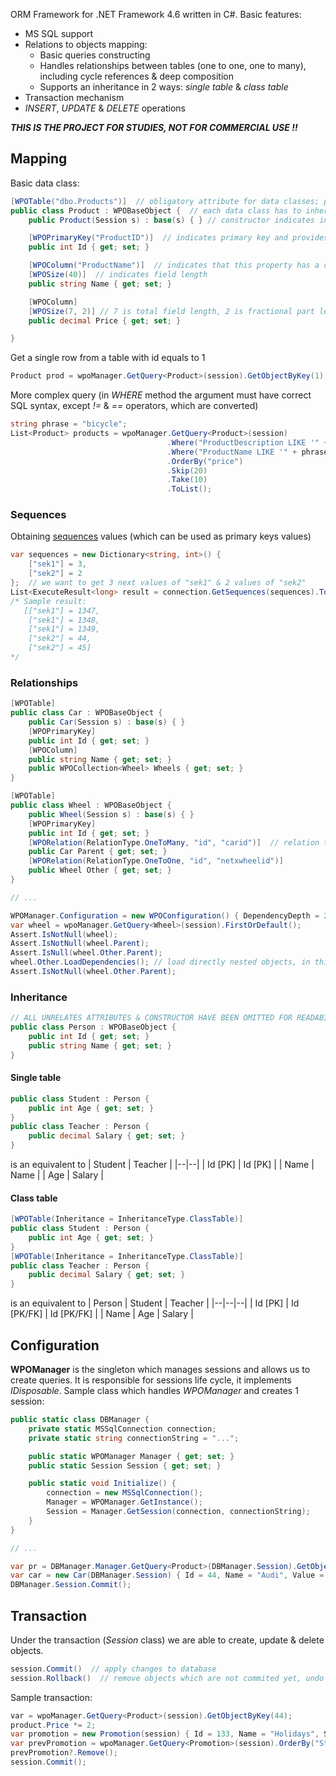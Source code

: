 
ORM Framework for .NET Framework 4.6 written in C#.  Basic features:
 - MS SQL support
 - Relations to objects mapping:
	 - Basic queries constructing
	 - Handles relationships between tables (one to one, one to many), including cycle references & deep composition
	 - Supports an inheritance in 2 ways: *single table* & *class table*
 - Transaction mechanism
 - *INSERT*, *UPDATE* & *DELETE* operations

***THIS IS THE PROJECT FOR STUDIES, NOT FOR COMMERCIAL USE !!***

## Mapping
Basic data class:
```csharp
[WPOTable("dbo.Products")]  // obligatory attribute for data classes; provides name of the table witch schema
public class Product : WPOBaseObject {  // each data class has to inherit from WPOBaseObject
    public Product(Session s) : base(s) { } // constructor indicates in which session the object exists

    [WPOPrimaryKey("ProductID")]  // indicates primary key and provides column name; there is no support for compound keys
    public int Id { get; set; }

    [WPOColumn("ProductName")]  // indicates that this property has a corresponding column; if not given, a property name is taken 
    [WPOSize(40)]  // indicates field length
    public string Name { get; set; }

    [WPOColumn]
    [WPOSize(7, 2)] // 7 is total field length, 2 is fractional part length
    public decimal Price { get; set; }

}
```

Get a single row from a table with id equals to 1
```csharp
Product prod = wpoManager.GetQuery<Product>(session).GetObjectByKey(1);
```

More complex query (in *WHERE* method the argument must have correct SQL syntax, except *!=* & *==* operators, which are converted)
```csharp
string phrase = "bicycle";
List<Product> products = wpoManager.GetQuery<Product>(session)
                                   .Where("ProductDescription LIKE '" + phrase + "'")
                                   .Where("ProductName LIKE '" + phrase + "'", isAlternative: true)
                                   .OrderBy("price")
                                   .Skip(20)
                                   .Take(10)
                                   .ToList();
```

### Sequences
Obtaining [sequences](https://www.sqlshack.com/sequence-objects-in-sql-server/) values (which can be used as primary keys values)
```csharp
var sequences = new Dictionary<string, int>() {
	["sek1"] = 3,
	["sek2"] = 2
};  // we want to get 3 next values of "sek1" & 2 values of "sek2"
List<ExecuteResult<long> result = connection.GetSequences(sequences).ToList();
/* Sample result:
   [["sek1"] = 1347,
    ["sek1"] = 1348,
    ["sek1"] = 1349,
    ["sek2"] = 44,
    ["sek2"] = 45]
*/
```

### Relationships
```csharp
[WPOTable]
public class Car : WPOBaseObject {
	public Car(Session s) : base(s) { }
	[WPOPrimaryKey]
	public int Id { get; set; }
	[WPOColumn]
	public string Name { get; set; }
	public WPOCollection<Wheel> Wheels { get; set; }
}

[WPOTable]
public class Wheel : WPOBaseObject {
	public Wheel(Session s) : base(s) { }
	[WPOPrimaryKey]
	public int Id { get; set; }
	[WPORelation(RelationType.OneToMany, "id", "carid")]  // relation type, column from connected table & column name
	public Car Parent { get; set; }  
	[WPORelation(RelationType.OneToOne, "id", "netxwheelid")]
	public Wheel Other { get; set; }
}

// ...

WPOManager.Configuration = new WPOConfiguration() { DependencyDepth = 2 }; // set max loaded composition depth (-1 means loading whole object tree)
var wheel = wpoManager.GetQuery<Wheel>(session).FirstOrDefault();
Assert.IsNotNull(wheel);
Assert.IsNotNull(wheel.Parent);
Assert.IsNull(wheel.Other.Parent);
wheel.Other.LoadDependencies(); // load directly nested objects, in this case 'Parent' & 'Other' wheel
Assert.IsNotNull(wheel.Other.Parent);

```

### Inheritance
```csharp
// ALL UNRELATES ATTRIBUTES & CONSTRUCTOR HAVE BEEN OMITTED FOR READABILITY
public class Person : WPOBaseObject {
	public int Id { get; set; }
	public string Name { get; set; }
}
```
#### Single table
```csharp
public class Student : Person {
	public int Age { get; set; }
}
public class Teacher : Person {
	public decimal Salary { get; set; }
}
```
is an equivalent to
| Student | Teacher |
|--|--|
| Id [PK] | Id [PK] |
| Name | Name |
| Age | Salary |

#### Class table
```csharp
[WPOTable(Inheritance = InheritanceType.ClassTable)]
public class Student : Person {
	public int Age { get; set; }
}  
[WPOTable(Inheritance = InheritanceType.ClassTable)]
public class Teacher : Person {
	public decimal Salary { get; set; }
}
```
is an equivalent to
| Person | Student | Teacher |
|--|--|--|
| Id [PK] | Id [PK/FK] | Id [PK/FK] |
| Name | Age | Salary |

## Configuration
**WPOManager** is the singleton which manages sessions and allows us to create queries. It is responsible for sessions life cycle, it implements *IDisposable*. Sample class which handles *WPOManager* and creates 1 session:
```csharp
public static class DBManager {
	private static MSSqlConnection connection;
	private static string connectionString = "...";

	public static WPOManager Manager { get; set; }
	public static Session Session { get; set; }

	public static void Initialize()	{
		connection = new MSSqlConnection();
		Manager = WPOManager.GetInstance();
		Session = Manager.GetSession(connection, connectionString);
	}
}

// ...

var pr = DBManager.Manager.GetQuery<Product>(DBManager.Session).GetObjectByKey(model.Id);
var car = new Car(DBManager.Session) { Id = 44, Name = "Audi", Value = pr.Salary * 12 };
DBManager.Session.Commit();
```

## Transaction
Under the transaction (*Session* class) we are able to create, update & delete objects.
```csharp
session.Commit()  // apply changes to database
session.Rollback()  // remove objects which are not commited yet, undo changes in edited objects 
```
Sample transaction:
```csharp
var = wpoManager.GetQuery<Product>(session).GetObjectByKey(44);
product.Price *= 2;
var promotion = new Promotion(session) { Id = 133, Name = "Holidays", Start = DateTime.UtcNow };
var prevPromotion = wpoManager.GetQuery<Promotion>(session).OrderBy("Start").FirstOrDefault();
prevPromotion?.Remove();
session.Commit();
```
